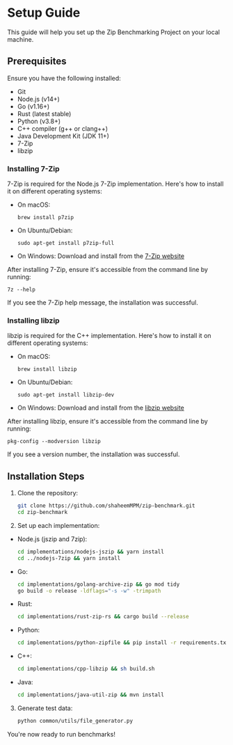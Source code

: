 # Setup Guide

This guide will help you set up the Zip Benchmarking Project on your local machine.

## Prerequisites

Ensure you have the following installed:

- Git
- Node.js (v14+)
- Go (v1.16+)
- Rust (latest stable)
- Python (v3.8+)
- C++ compiler (g++ or clang++)
- Java Development Kit (JDK 11+)
- 7-Zip
- libzip

### Installing 7-Zip

7-Zip is required for the Node.js 7-Zip implementation. Here's how to install it on different operating systems:

- On macOS:

  ```
  brew install p7zip
  ```

- On Ubuntu/Debian:

  ```
  sudo apt-get install p7zip-full
  ```

- On Windows:
  Download and install from the [7-Zip website](https://www.7-zip.org/)

After installing 7-Zip, ensure it's accessible from the command line by running:

```
7z --help
```

If you see the 7-Zip help message, the installation was successful.

### Installing libzip

libzip is required for the C++ implementation. Here's how to install it on different operating systems:

- On macOS:

  ```
  brew install libzip
  ```

- On Ubuntu/Debian:

  ```
  sudo apt-get install libzip-dev
  ```

- On Windows:
  Download and install from the [libzip website](https://libzip.org/download/)

After installing libzip, ensure it's accessible from the command line by running:

```
pkg-config --modversion libzip
```

If you see a version number, the installation was successful.

## Installation Steps

1. Clone the repository:

   ```sh
   git clone https://github.com/shaheemMPM/zip-benchmark.git
   cd zip-benchmark
   ```

2. Set up each implementation:

- Node.js (jszip and 7zip):

  ```sh
  cd implementations/nodejs-jszip && yarn install
  cd ../nodejs-7zip && yarn install
  ```

- Go:

  ```sh
  cd implementations/golang-archive-zip && go mod tidy
  go build -o release -ldflags="-s -w" -trimpath
  ```

- Rust:

  ```sh
  cd implementations/rust-zip-rs && cargo build --release
  ```

- Python:

  ```sh
  cd implementations/python-zipfile && pip install -r requirements.txt
  ```

- C++:

  ```sh
  cd implementations/cpp-libzip && sh build.sh
  ```

- Java:

  ```sh
  cd implementations/java-util-zip && mvn install
  ```

3. Generate test data:

   ```sh
   python common/utils/file_generator.py
   ```

You're now ready to run benchmarks!
